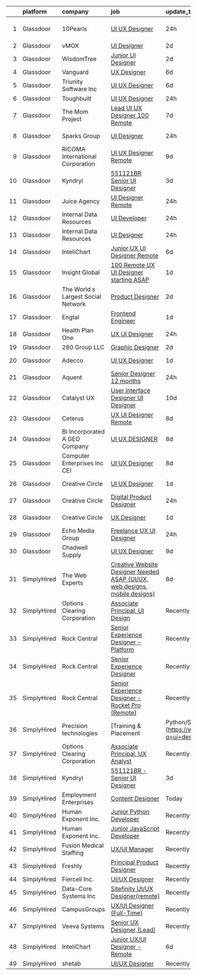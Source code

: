 

|    | platform    | company                            | job                                                                                                                                                                                                                                                                                                                                                                                                                                                                                                                                                                                                                                                                                                                                                                                                                                                                                                                                                                                                                                                                                                                                                                                                                                                                                                                                                                                               | update_time   | location           |
|---:|:------------|:-----------------------------------|:--------------------------------------------------------------------------------------------------------------------------------------------------------------------------------------------------------------------------------------------------------------------------------------------------------------------------------------------------------------------------------------------------------------------------------------------------------------------------------------------------------------------------------------------------------------------------------------------------------------------------------------------------------------------------------------------------------------------------------------------------------------------------------------------------------------------------------------------------------------------------------------------------------------------------------------------------------------------------------------------------------------------------------------------------------------------------------------------------------------------------------------------------------------------------------------------------------------------------------------------------------------------------------------------------------------------------------------------------------------------------------------------------|:--------------|:-------------------|
|  1 | Glassdoor   | 10Pearls                           | [UI UX Designer](https://www.glassdoor.com/partner/jobListing.htm?pos=105&ao=1110586&s=58&guid=0000018200a2a353ad488d869163afc3&src=GD_JOB_AD&t=SR&vt=w&cs=1_1a41cb3a&cb=1657868035278&jobListingId=1008006097055&cpc=D69957E0862862E0&jrtk=3-0-1g80a58shkf38801-1g80a58t0g2po800-8954bcb0c80c7128--6NYlbfkN0AZhccrYCUSJlZEde1UnGXnwlG1V9FU8luw-eezWnVYryhvytlOo_vN_9VpuiQWIjKf1VWnHkpAwauXN_L9nOKCQBamihrglgP6Etz8i7tMa89cZh808727uNOypzGqdqO_C43vUxqv2mX3MbNb5yfh2I4Z5xt2E3PNu3CribzXgnDnUdZO02vIwD8Ic1dcNW61eF3H6Do7Byu6UuhTZJMDtkNYN1NzHHJml1B7845BQAbkvf8LiPVOOmkjpDNYWMFrq4icMk3ixaGmRXLHWj3kCoP9R5QA3BguY797aATK7oDkr_MrngUO6YD_wVxWirdZWal4nGJt9yEZtLITMWDs3h_J9GF9PDZWGBl1w5E85sXHt1TYTetRhvvd6w4fH-qm5pzGu6fz3Flf8ByFR5k1U-WmcPEmV6uyR3uR3nQK5X1vofuYYxSt)                                                                                                                                                                                                                                                                                                                                                                                                                                                                                                                                                                                                                              | 24h           | Tysons Corner, VA  |
|  2 | Glassdoor   | vMOX                               | [UI Designer](https://www.glassdoor.com/partner/jobListing.htm?pos=103&ao=1110586&s=58&guid=0000018200a2a353ad488d869163afc3&src=GD_JOB_AD&t=SR&vt=w&ea=1&cs=1_cda480a7&cb=1657868035278&jobListingId=1008000759924&cpc=9C2286EA3771AAF6&jrtk=3-0-1g80a58shkf38801-1g80a58t0g2po800-9cd08da1dc9daff7--6NYlbfkN0A953Z9EfJZc5Z9y7Wb0NkuJO-5BBnqXCJSieP3bN3oT5bPCnx7cVWYO3nq9eYzgZ-D8gw1V7zYRqERBmAT6fRf81Up3o_42C-uAZKEmcO9xFCdR2keXwV8MtC4PTYNMVX0MOYwTwcQmIHY_P6tN89g4P0WRIp6eZUV3Wi_794L-5u8Dw_d4JgIoZxFzkSrnj7xrT3VNuda_JwMGGrpaK1IEdF87q193Vg99RWvZqe5CnogsIUrQLGLlPxyCZ_TK7wjoUCPxi58zoXRpnj834eGzykxopsV8T4V_YvtNNhw6skk76A2vL5YR4Pb7-a6cO198-ijNehstCRKR3BlCVhS2YqxE2GCfGbmZtZGL2YF_9J-dSQlMRMiWdAmaa_A6bYkHuYDxNKgC90U5dfPXiLfSQtnEkj2UuR6xUwAnA6TQWsray9rB4JvsNGlxTjf810l5_47itbol8RO-ubogoNJ_A7f8zO2RHFOtC7z4x7r-rSj_7rRkDRWMWIabLTqkrQ%3D)                                                                                                                                                                                                                                                                                                                                                                                                                                                                                                                                              | 2d            | Remote             |
|  3 | Glassdoor   | WisdomTree                         | [Junior UI Designer](https://www.glassdoor.com/partner/jobListing.htm?pos=127&ao=1136043&s=58&guid=0000018200a2a353ad488d869163afc3&src=GD_JOB_AD&t=SR&vt=w&cs=1_29bd57cd&cb=1657868035281&jobListingId=1008001118154&jrtk=3-0-1g80a58shkf38801-1g80a58t0g2po800-ea2575a827cd9959-)                                                                                                                                                                                                                                                                                                                                                                                                                                                                                                                                                                                                                                                                                                                                                                                                                                                                                                                                                                                                                                                                                                               | 2d            | New York, NY       |
|  4 | Glassdoor   | Vanguard                           | [UX Designer](https://www.glassdoor.com/partner/jobListing.htm?pos=108&ao=1110586&s=58&guid=0000018200a2a353ad488d869163afc3&src=GD_JOB_AD&t=SR&vt=w&cs=1_1e1f3fc1&cb=1657868035278&jobListingId=1007993682666&cpc=FB7E4A1762AE5BEC&jrtk=3-0-1g80a58shkf38801-1g80a58t0g2po800-49b79d09a4a1ed6a--6NYlbfkN0BWQs_M7ZA8XLbIFWVw-PYcVVEPryqVLyWhKaEKPskHy2YkbHyHJDwBFABfX2IzFJUHxZBocsiHIjyETAA2IJleXMM53ZfGbShaZJ2LfLUC8Mp6T-TD3f4NqaTsWMDy-ly7MLoIOzJK5eWyMoHj7u3123NXzA5TDuBUztj0PtS1fm_ENyMu87yVPFxlNEnICVl6wK02aS0BKCMpcJrIDHLZ3zR6zSTKHfV1nMBh2iyfFlt24beDBTUoZN8qFNkp1E_jLVKQm0TqkVPlGxieG6BREvRrTbbMT6LwVaXC1ZyFYD1_BWXZVud_5Rnn758fZla01OfUF7_RoTdXIFP9siWf_sRdgNOCxNLsj6_H8PVIVhbCeAeMM2iBGmBVY5_X91FO6rLxJSTcYaWyL_08DHrbs9P1Vx_xpnhHO7wt_xZHYTzwb2p5YAXmz308_ajIBzv9iXLGyB7BadGqNpEbKnmVbRm4geJONGbRULl47Fty956jf0r7ZogmduUyDZ-2Jv3xHrl6quYUI0Mw9oaC2fBZyWJyWeQlaI1Awx8o0LR6BbOea9HNPNIr0gRG9JzJOR8dv56X_kKWaUVOusbzTUWL285jdLOl7prc_Df3DfiW_xbPVdyzO55N2lL4cvEIRHwgG30ZiVh4fZNwYRUWfyWp7WsH_vYNC2BFIzp3rEl1CoOJjZUftWjDILjhAixEbwBI-CMjvoPzy4rmd0QT0TpheROi_U1UNVleO4ogbed28B9GCT3aemUnIuVeKQMFzJgIc4BKrb6riQ2I4AiEk8KEPhlXURn9LJV8mAHwZBBFywdyeDTcF7kppkjEUvo9PUzkLAv8XkaU3JGLqQaV-vKadGJZtwVD-4ozS-dwRJA7roxd09Lzozrlb_WIk9qSQuqHik8J4KOe3GsdHho7AKzNCxsXH7IDvu5RfM5VfUp1cLXvyfkfl726HnBvdi78D6inXBeRcSp-UxtkJB5aM9HPzbNR2LngIhD7UB9ibdVwNLr1cySc8Hrc7yssBqEG93DghPYUhEoAtKKSEexb-9oK) | 6d            | Remote             |
|  5 | Glassdoor   | Triunity Software Inc              | [UI UX Designer](https://www.glassdoor.com/partner/jobListing.htm?pos=129&ao=1136043&s=58&guid=0000018200a2a353ad488d869163afc3&src=GD_JOB_AD&t=SR&vt=w&ea=1&cs=1_c22c9130&cb=1657868035281&jobListingId=1007992823926&jrtk=3-0-1g80a58shkf38801-1g80a58t0g2po800-562340baf9673d69-)                                                                                                                                                                                                                                                                                                                                                                                                                                                                                                                                                                                                                                                                                                                                                                                                                                                                                                                                                                                                                                                                                                              | 6d            | Remote             |
|  6 | Glassdoor   | Toughbuilt                         | [UI UX Designer](https://www.glassdoor.com/partner/jobListing.htm?pos=110&ao=1110586&s=58&guid=0000018200a2a353ad488d869163afc3&src=GD_JOB_AD&t=SR&vt=w&ea=1&cs=1_e77501e4&cb=1657868035279&jobListingId=1008006195440&cpc=48B9F4758953335C&jrtk=3-0-1g80a58shkf38801-1g80a58t0g2po800-b9aca1492eacfcd9--6NYlbfkN0C4BDBIIfYywdCnnQWSiy8nzgMXr_T-T3FVOPaJNWu58pnR_H9tPKt8co2fgNIpCjBT8BT2MlcNHgDF2P4iQm97ArtlCrQWl9fiodumBd9SyA8GjxP7Lxv-OXqRqSZXL8KEtkOv_K0eZlIEswWW_xnzs4GSELgV4_6-BCqlyZE_POnfzBdny0HTdKa_yhbjC4AdauWhfZ8EFykkyX1PGXbQHi5BiD6LhNAwi5k8dizvjSPqoR9nC4komX2W7jImLpnLR8pX_z5Yd1dcgLOISP5Oh5qnVgTQ4uNvXFHsxrq4avoTp4vl5o7LrIqBfWo8gSFqJbChwxraVPnVViwB4J2YISp3uZ0wU65jPOjEIuWtU1UUM6Xa_GwmA5ncy0UO116bg2jyqSurfOuthPtgzONcO8paCGwP-oru49-Sqv_SCgNjbqS1uxqD69fCmwTZNXHU8n97UHjl86MThU1A93Gf2NPQYDHWaK6DxqdFlR1PmQL4Ac-fTKwb5a9IlmltJ26xlqf1pHinzA%3D%3D)                                                                                                                                                                                                                                                                                                                                                                                                                                                                                                                             | 24h           | Irvine, CA         |
|  7 | Glassdoor   | The Mom Project                    | [Lead UI UX Designer  100  Remote ](https://www.glassdoor.com/partner/jobListing.htm?pos=116&ao=1110586&s=58&guid=0000018200a2a353ad488d869163afc3&src=GD_JOB_AD&t=SR&vt=w&cs=1_27c3428b&cb=1657868035279&jobListingId=1007990704509&cpc=5EFBB0462F9C6B7A&jrtk=3-0-1g80a58shkf38801-1g80a58t0g2po800-5d8398b58ea381f9--6NYlbfkN0BDp_epf89aHDQhKpPegNJQ_ldQpEFZQsM9OcONMGxWx6pU56EKHF58QjVdAUvn2gUA7maZZpMvZ4i0UoubPWVh-pkQvlVBHKyAqTFGH2jHRHWrDDWtkG-HQICY3LtQHmea65qNqYUILOTW98UfDGyuaV-JuvGV8RWHTEgG98Kzp7281BEKEeCTQQztrOqgM8sRkuG0Kvfct_x93cdBv3jL1uAmgEmt_cVJSUXQHQVid1w1f9Xp6-4oB0ku3l-om0KO4xuRdvLED9gwXDuZkKbD1kO8QFtajsYDNmpejcyfmebVp9jNVHFBq_SniCrw-q9fhO5BRwyQB8hp4bI2cNzckC631cDzTYyIN-Izs49CZZqosZf1FShKHN96EhK_uSJbI82jZ_xX6mMX8WcBAQ-LmJf7RTrrw3HqHOTZgHbIq4WvoNSF6q1GG6qA57gDabdBlAQu5IM7IIuJNIy4UZJdK78Tc4ZUgbJUmPtbvfkMQpjNcmElEB78dn-xt2ctiTSAlbzcBa8ZSuRjgbsWaUtXd-5vULMKDcO5V5r0n1zinLVaEdbdY9BIqSOSf5X2WclKsWD6HljfNw%3D%3D)                                                                                                                                                                                                                                                                                                                                                                                                                                               | 7d            | Remote             |
|  8 | Glassdoor   | Sparks Group                       | [UI Designer](https://www.glassdoor.com/partner/jobListing.htm?pos=120&ao=1110586&s=58&guid=0000018200a2a353ad488d869163afc3&src=GD_JOB_AD&t=SR&vt=w&cs=1_28b225dc&cb=1657868035280&jobListingId=1008005620285&cpc=48B9F4758953335C&jrtk=3-0-1g80a58shkf38801-1g80a58t0g2po800-5d582e129b35eff5--6NYlbfkN0CVbIAoVGlVV0muHIzlWY31dYj5hrVkKa7qBWZ-hZn3g-zWnitpxah_RyLopvrEJPKbuZCDhSLcHQ4WVfz2MSs8-HQ1ShBASGLjNv1lIwwSCC1HQEWcslUSpZ56z5qvx-IbjQ1bRnWE-OhoZfipmNC-NSZuyzBsCp9V3MirYl5rqvxr0V8mssRPWMqqdObNxbTLKOFBC65yQJGu0Y-t3RLZMf7iZNZATkIYeLnjdVkyLTHHLWqPF-kZHOI53XR7Fs-Qj1oMFZyr21TAQHHSuyhQAWzgH4iMO7A7YDwJ9tSyp8BU4303oOPl9Vvrf2vXYPGYqqSgVi8ce3BN8OAGNonCKkHT2gxYH0Wc3VS4b_POemt4BjJSteAZJYT2faEouTJgE-0OUD5wUAelPwiiH-QweAmG6s_YBnzgKyERDOQaHqxGJpi_-TQD8vMZ0HTKgNVL6YtZDLAfVsMMr5SMXRLT-fACydZsCdTYh4FkRxARq2PEeB8gahGQCupYnb9_gOw%3D)                                                                                                                                                                                                                                                                                                                                                                                                                                                                                                                                                   | 24h           | McLean, VA         |
|  9 | Glassdoor   | RiCOMA International Corporation   | [UI UX Designer  Remote ](https://www.glassdoor.com/partner/jobListing.htm?pos=106&ao=1110586&s=58&guid=0000018200a2a353ad488d869163afc3&src=GD_JOB_AD&t=SR&vt=w&ea=1&cs=1_4aa6d3a6&cb=1657868035278&jobListingId=1007984920748&cpc=B101C867B3EF2D75&jrtk=3-0-1g80a58shkf38801-1g80a58t0g2po800-dc2928b4a16af733--6NYlbfkN0DAwgduWqBP7ymGN-lTADpinz2i-23XbRAyg5ywqS-MDSdSZv42Efqfz62hB7LeuastXfJJ0EUMkc_m40At7Gngl5Ip-dihpo8QOAk_VsKU0xPOrLWdjOnNxQdZlZlSdkntJ47M66dPWJRD9ZsK43X3Gs9_pDYDPsMGXPEMloRvZLMxPAZF33-BYAcLMCutwKWaxCYTpCvPMyCnhehJplMl-4G-FTuxIJfzoHoJohUbA3FuQIlvu28sEFY96GK9vunRPI5fvg97EO0P7GrvTp23U11G_I9IbDbahghOhgDP6sX_ePPqWfrsptlFMO9djxw_wXf8DPZgT8meXnA-UDI4A-ktfpW1eOfA93XsYizIrePipl44UxkjA4pqXhgWIwuKWSbNehQBe7OTOS-kzxexJg2ggakrlO4INa-Bjp9z2AF9EyxLPlvHsZ1hGA3KwFY2IgTadqYFaTfFGHV-decA_vJjh3b7YiuYjHPKY9i_8vLO6tftqzJYinGyEAlUQTg%3D)                                                                                                                                                                                                                                                                                                                                                                                                                                                                                                                                  | 9d            | Remote             |
| 10 | Glassdoor   | Kyndryl                            | [551121BR   Senior UI Designer](https://www.glassdoor.com/partner/jobListing.htm?pos=130&ao=1136043&s=58&guid=0000018200a2a353ad488d869163afc3&src=GD_JOB_AD&t=SR&vt=w&ea=1&cs=1_27a6dd65&cb=1657868035281&jobListingId=1007997734066&jrtk=3-0-1g80a58shkf38801-1g80a58t0g2po800-12fc6356fe0dc29a-)                                                                                                                                                                                                                                                                                                                                                                                                                                                                                                                                                                                                                                                                                                                                                                                                                                                                                                                                                                                                                                                                                               | 3d            | Remote             |
| 11 | Glassdoor   | Juice Agency                       | [UI Designer  Remote ](https://www.glassdoor.com/partner/jobListing.htm?pos=101&ao=1110586&s=58&guid=0000018200a2a353ad488d869163afc3&src=GD_JOB_AD&t=SR&vt=w&ea=1&cs=1_aa0bc14d&cb=1657868035277&jobListingId=1008005349559&cpc=444700D72F2ECBCE&jrtk=3-0-1g80a58shkf38801-1g80a58t0g2po800-7fe4c4bc096c8068--6NYlbfkN0ACTeRvGRFS6hadW-07x_K1RnsIE8OdH4tufuZ5eRAiXj0gAa_UNCxgUomd7BU8vAqE3YvcpxGmIkIAVpJw762BlOz7dzh12BOEKotEZ373OAHCaCXDWB_D7m_wl8O5Qj99nng_9-Gu7e806nxAFOalAADCn86xR_7rm7xjbnTk_ldX-ZZVRv8JudgOoVD4Kvwnzh0pLef0Z4VC54RmQes2if6p9UrKId2EDGYp8n47S4QuAhzquzyDL-3evwiM6oflC--2gZapFqZtNmUfV_eI0v3CIkzPb1nRt_eDfK3aU3y1FHzLIKGXE5Lt4UgOvGypHYRrv1GXD5gu9esGcNq6Zm-_mR_4p0PavZGrmM_dytnp1R5RLXjE8UwYJuQKvkQkRPsZ6NeI_WtV6EVt190eZwpxfHXU0ssC1k02U-d5b92KILXvj2LwRr__y8MejkGwplRS5QXpvP8YRqzjoTyKiBv0AP0vOHivM9WdMZfd5FcXeRBeReOBbQNHaxrQXBg%3D)                                                                                                                                                                                                                                                                                                                                                                                                                                                                                                                                     | 24h           | Orlando, FL        |
| 12 | Glassdoor   | Internal Data Resources            | [UI Developer](https://www.glassdoor.com/partner/jobListing.htm?pos=122&ao=1110586&s=58&guid=0000018200a2a353ad488d869163afc3&src=GD_JOB_AD&t=SR&vt=w&ea=1&cs=1_732c2fe3&cb=1657868035280&jobListingId=1008005315785&cpc=FD1C1DA32C38CFA7&jrtk=3-0-1g80a58shkf38801-1g80a58t0g2po800-cf38a75102d7b964--6NYlbfkN0D-IIHpRgNhhiguU_t6VlqfhfFf3-SclHiEW6RanCpGL0AEnsnTmiX299MBfDVxpfrRpxSuOlpFsXyHN7C1gv_4f4TxYluJYSpwQUYoOqW5WNMMDLcvsmavYGLbTlNR0X7LL-LA8fzHC8Int5jEZlV2sk0HMebQKE8MC0xTsPYhViUWdo1A5ZoR0-Kg4sunbfJTDp0r5c8wxOoqwJlASgpiyts8sCa0eOvFtZoIf7ftepVwXXsnfhyTCOKY4Nco4AKskf3P1u3xcbbiNWRRjEflDGeFb4S1JSfaqCXrV1777BIAcQOQc-2bxWoDLDqdNO2SIuqn6C-R76kMfW_RdNJepNeQSJl7m7vkRlwualwfIVa0Au3B1zpuq9d2gmd-YWLCLDV-Fr1HsFI9JXDycE1eQQyWiVProm1fTgx89ajcQxeZ1K7c1MO64xZau5rbpH10q5CuEOSda34MvcQuLmXSrbkhqM_SAIccLl-ANhRu8rVStv1SOrJEfaYr7XOeLIN5c3zx2uYSvg%3D%3D)                                                                                                                                                                                                                                                                                                                                                                                                                                                                                                                               | 24h           | Remote             |
| 13 | Glassdoor   | Internal Data Resources            | [UI Designer](https://www.glassdoor.com/partner/jobListing.htm?pos=113&ao=1110586&s=58&guid=0000018200a2a353ad488d869163afc3&src=GD_JOB_AD&t=SR&vt=w&ea=1&cs=1_686acb3a&cb=1657868035279&jobListingId=1008005439963&cpc=9DC6E4D8324653EE&jrtk=3-0-1g80a58shkf38801-1g80a58t0g2po800-43203bfcb787bcca--6NYlbfkN0D-IIHpRgNhhiguU_t6VlqfhfFf3-SclHiEW6RanCpGL0AEnsnTmiX299MBfDVxpfrgqwUG3erSVzmtBnDRZhM78HPc4-rtBTgtJROGdqJO1QcX57UCll4iJpnBf8aFS47RCMKPyj7DM6I5vKgA_pEC5_A7zlLWY-rM3EkQkNSTb8HCHOts_yaHBkyxU1SiwchTk3PvLWBjNYgn_rkKymU6nUqwY-bYbShe6Qw-y8jPn0DjUi_QbqO4YEBAKolzmh_DmvPG5DRxza7i0ZsrfGaaCCpdgEB6x49Qok8OyLpp0PdE-2rQkgS1L97dPucvT9IHQIFG3TiveF4nsP7VzGJ9CS5ork_zgBUcpRKiJQx-bXDS-JLiGT2Rbqy8yPc_xYz8xzMRzauE_LiA6xFHRnDAyiVK7pxxWjf9HU6HAg7Xpe2trzSVktcSPWM3_369o1lLQJAckKlRPGf-3g9VHZ2cq4EMcArLhGzyokmZTzemE1JhJYyve94GaeI3rXM6_y-QXciQ9N9SGA%3D%3D)                                                                                                                                                                                                                                                                                                                                                                                                                                                                                                                                | 24h           | Remote             |
| 14 | Glassdoor   | InteliChart                        | [Junior UX UI Designer   Remote](https://www.glassdoor.com/partner/jobListing.htm?pos=126&ao=1136043&s=58&guid=0000018200a2a353ad488d869163afc3&src=GD_JOB_AD&t=SR&vt=w&ea=1&cs=1_43d450f9&cb=1657868035281&jobListingId=1007993907755&jrtk=3-0-1g80a58shkf38801-1g80a58t0g2po800-a38f73e27822cc6f-)                                                                                                                                                                                                                                                                                                                                                                                                                                                                                                                                                                                                                                                                                                                                                                                                                                                                                                                                                                                                                                                                                              | 6d            | Charlotte, NC      |
| 15 | Glassdoor   | Insight Global                     | [100  Remote UX UI Designer starting ASAP ](https://www.glassdoor.com/partner/jobListing.htm?pos=118&ao=1110586&s=58&guid=0000018200a2a353ad488d869163afc3&src=GD_JOB_AD&t=SR&vt=w&ea=1&cs=1_e93d2a57&cb=1657868035280&jobListingId=1008002498529&cpc=AC285F3A3ECA6BB0&jrtk=3-0-1g80a58shkf38801-1g80a58t0g2po800-74a29a0f7b3b37bc--6NYlbfkN0BKkHZu3wF05EeDimN_p6sYpKCMArvwa95YdH7UpkaBCobj99dZAfyu9JevU964-bJ0g47Sye5EOWSgLFuXEziNwRva8E2hIfA5seGullAR5DrkSV3ua_FAMH5MZZZ0SxCaq7VqANk3z0Gtdk6TQYRz_n_DYuMMwEJXFJZ6lx4CJX1KVDx03Qeelk3Y2YQqjxLVs8EHKwlBhhoZac3hjw1K5RfQiez8X70fJNU-7gKJg6jnqk4dTJyS_LtvxUM0UGiJuDqiMvAcR4SNaZY-pFtf_P4ZdcZIRBi8hfMrkQzbyMbNwNUfJVv-yuZRGEJDai2P1wsop8B-WFWz58sXYI7Udz-ozywdvSFNjQYGaHBK5FM_y3g1HVsDoId7y4pUO5j1qcINnc17OJty_TjkxWD2eW0rXVaSZr-9lfqeYiL3FuW9F7J5ewN69pZetj_7DMo8bdbL56jMqg-O_6dSyBqveYtv4fK-JKl375SErmYj27nADdB7XXkQddXFbJ5UMCXUhYI4Ogc96w%3D%3D)                                                                                                                                                                                                                                                                                                                                                                                                                                                                                                  | 1d            | Remote             |
| 16 | Glassdoor   | The World s Largest Social Network | [Product Designer](https://www.glassdoor.com/partner/jobListing.htm?pos=121&ao=1110586&s=58&guid=0000018200a2a353ad488d869163afc3&src=GD_JOB_AD&t=SR&vt=w&ea=1&cs=1_b29a250e&cb=1657868035280&jobListingId=1008001053757&cpc=3DB599BF2F4828F0&jrtk=3-0-1g80a58shkf38801-1g80a58t0g2po800-8def4b8b864cc56f--6NYlbfkN0DSgjPPcnEdvoK3uuxfISLALE6pB1FR7YSHOr_tSg5_QGIhoz_2VqUepdcKLBLI_zR620Q-GJD5uIrp5NbNqR5wmhWxnQG_ivvBgZ3SpaXml9ghEHbtCZ2yu9rFuANOOlofkHSInGfXY-n3v_GdRCYaqVwwdksplir2C0_Ky7pj6A3Gad3j5T9cKKRWWyRIuDVciIHznIiSOcaeKM2ZhxPQZ9h02rtp1uOv47QQmzVGUZ7o2zr_6Y387DjXeHlzaDUFocGZTikViFXgfi0MTndUkuI3E7XtwTo8HP-zYhYz0F48uuAAB75O0jjIssFQy5_qi03H7GaiU0ChxBBSytDt_F0VbqNTP9sK5V4nIp2YYmoNRBKQpt1q2u7pQKf0PFC9bWpiB2P_cbvFMJrRD_UH7BoQUT4sP8BE2IFj6Kh7wTYtGOtnHO-zQSUfiw2iJE-T4ru9WFwTSE3pOg7AY6u4uAX2HX4AEcNzydNpejm1jY5w0PlmeszCIU_UrGrDv1lMuy7wje4S0p_eoSBz9oNeIMCbjRLI8IUwFdri47UMzPiIe4_sPRkHFUsHBu-NO5CytggdmQdxZd_vieDzpORY)                                                                                                                                                                                                                                                                                                                                                                                                                                                       | 2d            | New York, NY       |
| 17 | Glassdoor   | Engtal                             | [Frontend Engineer](https://www.glassdoor.com/partner/jobListing.htm?pos=125&ao=1110586&s=58&guid=0000018200a2a353ad488d869163afc3&src=GD_JOB_AD&t=SR&vt=w&ea=1&cs=1_c0ba2a1a&cb=1657868035281&jobListingId=1008002673139&cpc=9908D8D4413DBB8A&jrtk=3-0-1g80a58shkf38801-1g80a58t0g2po800-79d59325bcaae3bb--6NYlbfkN0B7Z8t6fEMDh_BTkcJVPNJicKvZQEBTy5HSwyHa20ewqmyfWNXjNsfvmtdqiCQm-ExtS6xz5Sl1OvZBWtRbLgq20bQnKJXfljdUsfx2oPzT1-S7qnfj3T3-N2DzLnEDKKHD_QQHYIGdzkNF1ojLTKGXEDYounEBkkB95nCdgj29ygoTeOxojKlerontGyD39doc2HLVA71ZrVVvSu4wgAZs3n_Tt_LnUakeELT0lgqQ3stNz6jtCiU19S5BtLIwAcERMe1bBn1D0ujFNfphLv3O1WHYFB8Hhme67feWEASLFKLeUrK_N3O4_WRVd20tEXjX1ZjW4qCnmlw2_RclhTu1pPr_ci9yp9uPT3Nl6Z83hcXndk-HMK9UoZLK5D03z1HDaKSuVtuL33ZvnUA2Yncq192wWukk3I6tmKhBGUBN0z2cmRnu36WbkvGljLxDAKfjTOosDpcrkZy1ilDA3WgmV7AGvhsqBCYgMfmowZbnUfUvBZxX9bZL2rNCn57fo7UhS8hFESIj9g%3D%3D)                                                                                                                                                                                                                                                                                                                                                                                                                                                                                                                          | 1d            | Remote             |
| 18 | Glassdoor   | Health Plan One                    | [UX UI Designer](https://www.glassdoor.com/partner/jobListing.htm?pos=102&ao=1110586&s=58&guid=0000018200a2a353ad488d869163afc3&src=GD_JOB_AD&t=SR&vt=w&ea=1&cs=1_7bb0474b&cb=1657868035278&jobListingId=1008005874167&cpc=AECEB822CA110EBC&jrtk=3-0-1g80a58shkf38801-1g80a58t0g2po800-aeede90bb07bb2b3--6NYlbfkN0DdmIJs9WQFHyzlG5R82yDTpUAXZOr5MnAL0jkJ-sHSLr8m6fuu8cscbsaPNiEIAmhijhrptaQ9IzHqt6Mbl1iIT3Er659NQ7RV1p8JtVEDHSlPL7gxTesG9j0mN8fwWctZIAJJb-ep4R3qU6oxaOQwHmzIZ-0pqeet0N2w3X_QhakT0poylJYiwMRkr7eRG-RvfrXVoWXeigQ7NHMqrD0_MgEJZmBUSAePM81-ejKcd0G0CnNQuRL2VVu5Qc-8MNoVcHaCRfMZA-z59CxkFpix3335CPkzWtJxK4kSXylhr5ykztaRpF39rBJaid9CyBzZkFJfrd4BxwIadTFTYSyqm-KJPfVPX1O7nd7htgf6RYLH7LYD3id8mdyysDl1VlYX7Io2K2Q_fuvnV8uQWyHSxxZZXccmeCzSASLKD1mhK87xLUVHXrKlE_J93aKyYyou7zkYtF7KgdMR_m1eqZ33pr9sKqvOzKUKA-yZ0YKbr-lDXe0hOM5Up_ub5ZINzcoQlHqNZEptOg%3D%3D)                                                                                                                                                                                                                                                                                                                                                                                                                                                                                                                             | 24h           | Trumbull, CT       |
| 19 | Glassdoor   | 280 Group LLC                      | [Graphic Designer](https://www.glassdoor.com/partner/jobListing.htm?pos=107&ao=1110586&s=58&guid=0000018200a2a353ad488d869163afc3&src=GD_JOB_AD&t=SR&vt=w&ea=1&cs=1_da1d24b1&cb=1657868035278&jobListingId=1008000486432&cpc=AC285F3A3ECA6BB0&jrtk=3-0-1g80a58shkf38801-1g80a58t0g2po800-8e0ca34653e8e05b--6NYlbfkN0A96WIVUs5SSd1e5sdPWOjBiMJz3fk-GTbl_X95fEr7N7_O7gG7yYqATSY5E6jF4LOAu-d1G5vqmQK5-aVG4tOej9c_eEuMuqH8C1GeeNW2KtJSJ31b6MoFFw5KM710vWFGSjvXW7I3OG-OwT4mnPnLIfvWCjlnumDR2ayBGhUSESBLxX0cWl5Bz0cpK3t8G0WbXiW3JlaAVP_RuFnZzrH5ynGWlD3M8QVJV8rqSVBkLagSPTupyEoL6Vp6mfK6gz47dGdYeCVlxb7dAYsoCbrEQ9UOQ4_DN8vwauoWA4yfqs-MSDBbrTgHW8K0lGlpWiUKjzcSON0J_q2SPystREGUtxbiOKpqdxUs5s9_f16Uts_o0EjAUxYn0T0wo_pei6bMqaColFxPsN1Kf5MdbvLEhbC9hXxb02bHc50srNKVl1gvhHrpCJ8KbKouXEIn3EleZIS3S2_aXaodKwnAeEAQd-RA3ojh8TduTMo72himCtHgpKQK2a0FmJiVyefvFZY%3D)                                                                                                                                                                                                                                                                                                                                                                                                                                                                                                                                         | 2d            | Remote             |
| 20 | Glassdoor   | Adecco                             | [UI UX Designer](https://www.glassdoor.com/partner/jobListing.htm?pos=117&ao=1110586&s=58&guid=0000018200a2a353ad488d869163afc3&src=GD_JOB_AD&t=SR&vt=w&ea=1&cs=1_4a248798&cb=1657868035280&jobListingId=1008002762258&cpc=5EFBB0462F9C6B7A&jrtk=3-0-1g80a58shkf38801-1g80a58t0g2po800-1f47894a1e2ebd7b--6NYlbfkN0CsARmfH1XNQTa22oGIIJ18FtyAjbQsgfeQZpddTLaeHvS13ZX1kSY9Xco1CJVqBlSxjypvQQv5TseQJUQrSQqkU2d7-H-TEmyD00EJj-0bVbkLiHk0oiBZmfngBvZrL4l2UzO1jSLCottpJf9GkklXyqTLPQmHduGNmSozGjUUlLv-Rhdxlrbj76k9354Y1QYBfWUIOQYBl8nYRn8omdOJHiaFIHzF0DeZcnANjH6Ot7RX8p40S6r670qzswBQQV08D7s9NYFH0x8f1CK-tNtfGJ0ib8fbuwUtDaPIrRsRojPoidx7i2VXoPGqRbwA1gFOMgZdp_TjR7NBkdOLelXbOF3gTVfs_MebZmd5aeEw_dW1szkj1bdx5Jm2pn1P610KzzG8umQG7P_J9b13k082QLSzrvOvra29nGj-KSU7qHrxlWvHJStZOmYi-EaNi23KwUuSkfv6RXr5w3yNEgq35aBBYcLaVzJ5zAsl1uZkHMNHqD7Alqsc1_E0r1aYSVrerQg-88PauUJoby_Rv1EvHD7G6w6gwOHCLCCqVnf-t48dPCKF8ZevfK07sOlKL5G7Q4Uve-tdFIwzooSPjcfs6OaUUSUKMmJmlghM72ii78xI5g7b6m6SSV2po9CIUcewyt_yUh-PkGD7RItnHdfNgf30gjkwE2sZnNZ3VlEqcob9JkadY_vSjPzPLqIzpIoiJruMi0Z8qjpiesHcrQA0IsbjDNRD5z1b0dqnQTU_kBTtAyI725LqpIMwYwZcIRpTsjSbPW3RIJR8OPa2RT-MRld5YvInaNy0Idr_0KkYc_DGdQjm76si0qjKeksY1XJumEajSoNLyXvZBVhMt1m5HlJI1hbKoLWWu_fpaoCCpNkCi3rbsjQmUGu7xpbSJiMs6_Iz7011WDOzhsUxmZstzZCUgLu7lPc%3D)                                                                                                           | 1d            | Burlington, MA     |
| 21 | Glassdoor   | Aquent                             | [Senior Designer  12 months ](https://www.glassdoor.com/partner/jobListing.htm?pos=115&ao=1110586&s=58&guid=0000018200a2a353ad488d869163afc3&src=GD_JOB_AD&t=SR&vt=w&cs=1_772d6104&cb=1657868035279&jobListingId=1008006434606&cpc=6FC5BA77C9A4CD78&jrtk=3-0-1g80a58shkf38801-1g80a58t0g2po800-73895f838e252203--6NYlbfkN0DMrcEu7yrtATojKJA7cEzGQ3FdRGWLh0CZQInL4ECGI9gD0Wolx9R2EDT7B77c2cQEUGPDUSTbu6ie_9Id8KnFr0yOJl-PMCdJ6V3ZtS83yxlVyJSD4qR8AFC7rocWiVVwuAl3eJ7O7LkNgGo3O-TVNNaZQCpxHPy6W6QpMmUjjBYs_R9C5PW2iniwaxN1_qK1gj6ZoDMGeZW1Oygjb5pskFKD32PlfMfPrGT05FsKS5q05X2aoEB9yGJFS-gW-JeCMelOXb0RKBjWJKapvCqba_T5XAD9edEZlr6Im6b6IIp9INxZ3_cVGEs9o1LaOy15YMd1knPgCHTIzRvq6P05e0zsSd1V4Pk1uwwcptxDQQFCTYli96zSoMQ7qXtj0Wj5gomfQtqtHvjuQAralhk1bCR9jMQLp8l0TG47quuGK9UPprQ9QG3vS0jry4Qg5Mug-7pl0jV0b3Urm9Y_ztX4)                                                                                                                                                                                                                                                                                                                                                                                                                                                                                                                                                                                 | 24h           | Remote             |
| 22 | Glassdoor   | Catalyst UX                        | [User Interface Designer  UI Designer ](https://www.glassdoor.com/partner/jobListing.htm?pos=112&ao=1110586&s=58&guid=0000018200a2a353ad488d869163afc3&src=GD_JOB_AD&t=SR&vt=w&ea=1&cs=1_243b295f&cb=1657868035279&jobListingId=1007984001420&cpc=8795CF9063CD573D&jrtk=3-0-1g80a58shkf38801-1g80a58t0g2po800-8c6d80d0b9838ed3--6NYlbfkN0CDT44rf6WF3koQ9jiCoqoPh5wplAsBzejSfJqCnyftlVzOgWxG6b4IxOlQehvWrDYUuRPDMYl17_S_8RX-bT6nezF4TNORwEA_9jwlHsGQdu5E3-nlrE2O5FXcIXhXPa1vQw6Yaybffkgnzcdv8jmrsJsDe6KQMfW5TaBvJommPIDjAIeMdbJYnMirCQJXrd4pFOlEziJJJ7XlbUIbD8kMhV5iRtKqdJmGe5zDaiCk2UcShLdqDGirBoMEsTvXd8nmXYrI42S81hWFs9jjd-aFN5vNubVYZXErLv6_5d6fcNFfmdKGCYzoPftUNSmMCSHa6B59ARMhwCuhyzsRUhfVkJpk8zCsLrB9ZlTg_o2LGfZlN6jJHyXIqcxmrQnEJkmWV99l9LmUcHlAaobPBG0Q8WN1sTs_MkittcCgj-q8dgmE-JK9BhL-SVg1B_dVFAsNj0WEnK12zA_lUb4lQNReqLkyqbugKd40brRn_4A9OIpgUyQubk3pLrGPElXhaTIeuyDzJXGN1A%3D%3D)                                                                                                                                                                                                                                                                                                                                                                                                                                                                                                      | 10d           | Remote             |
| 23 | Glassdoor   | Ceterus                            | [UX UI Designer  Remote ](https://www.glassdoor.com/partner/jobListing.htm?pos=124&ao=1110586&s=58&guid=0000018200a2a353ad488d869163afc3&src=GD_JOB_AD&t=SR&vt=w&ea=1&cs=1_53586046&cb=1657868035280&jobListingId=1007987912038&cpc=84DBBAA61F05C438&jrtk=3-0-1g80a58shkf38801-1g80a58t0g2po800-0df0bd007430275b--6NYlbfkN0D0ff9e8Lfwlpl5zGbQmpn59AL71QmFd7VKOAnfyjZzp5sdngV8WPgYe0dov1m7Y2k9pP6V4m8MG2LFL8cqqHFEuK2qHeafy943PecYjVJK1SjKmO_UIglE57kIrEzJsnQ_BrCyfQVntDnN10-5acq0JQw42AdcpEUUBdvmxvT0ZT291QB305ui0IJNotg576uN6iIhvyR_rzROmOCWa8D42vmdKdcKw6f7KXdImmffDzSYUSkY4VPumWqnV5WvSV3EN0XTTcBwxUvu9lmZAIOe2gvedF6Hbdu2pBJBk_lgx-e6njNa5TaHbGD5y0JiSAcUMTzdYB0C24XPJTtbIOxV5n__NhEOhpeoTtnypazQrWbV4r4UcYCbBUsK4xbsgPoLDSH_jZnzxi1fD6oDg4Uh4Ns7G4D7_4xZe-ZRkZtw1cOKgMUnZiDGXiOnno_lxB21vtnbrCH28CQLl7LcUufZOqjbOB2bARMVHyuDQRhv4A%3D%3D)                                                                                                                                                                                                                                                                                                                                                                                                                                                                                                                                                    | 8d            | Atlanta, GA        |
| 24 | Glassdoor   | BI Incorporated  A GEO Company     | [UI UX DESIGNER](https://www.glassdoor.com/partner/jobListing.htm?pos=128&ao=1136043&s=58&guid=0000018200a2a353ad488d869163afc3&src=GD_JOB_AD&t=SR&vt=w&cs=1_fc77de48&cb=1657868035281&jobListingId=1007987919160&jrtk=3-0-1g80a58shkf38801-1g80a58t0g2po800-12984053a5a76203-)                                                                                                                                                                                                                                                                                                                                                                                                                                                                                                                                                                                                                                                                                                                                                                                                                                                                                                                                                                                                                                                                                                                   | 8d            | Denver, CO         |
| 25 | Glassdoor   | Computer Enterprises  Inc   CEI    | [UI UX Designer](https://www.glassdoor.com/partner/jobListing.htm?pos=109&ao=1110586&s=58&guid=0000018200a2a353ad488d869163afc3&src=GD_JOB_AD&t=SR&vt=w&ea=1&cs=1_057c1140&cb=1657868035279&jobListingId=1007987118667&cpc=AC285F3A3ECA6BB0&jrtk=3-0-1g80a58shkf38801-1g80a58t0g2po800-ac527f4bcd512c2c--6NYlbfkN0AVVnl_N3xmP3MApcGA3sr6MLnz8P423WWILI1WvbjE8Ry71v-lom9NKs8rBQiPPScPUHAQFEoSoZcaKmGzgaNWfiVtXHtrvvMFJbq1VWxH22BM8FTi___8_s1ykhnzIKaRsPy0TzvUtuFmtJDyafZ7uDRVcFXuXswwAHpzK8AUwdGtkEgsTo7MEbtwt8wQ6n78IXS67FjkyCkxVpxJRza_0-r7P_PzsB4UrS0Fv27qZPX7qZA1nnI_G1x5K1K4BgNTYJFPkPdwOdFg59XmmZ470zWu_dGfd0adlnGR91T_lpEynFdHfZBQde4Rd8fMXF-GzTlmkgxyrSAevbMqnv1PMUsFEhV9TGBCvgYcwrAtDGNufVTZjdmXTna_VirhB5VEa_WpbtW_XhuBstoWJCvOoFjmJKlRXeOhIn2SJ-7NBL7JQFj3HsCZEVH6ZrsM61tIWbO6C2XJWiM4B32FB1QwJqywV7yvw3H626L2kpsIjYnxRsg6XU_0)                                                                                                                                                                                                                                                                                                                                                                                                                                                                                                                                                         | 8d            | Remote             |
| 26 | Glassdoor   | Creative Circle                    | [UI UX Designer](https://www.glassdoor.com/partner/jobListing.htm?pos=114&ao=1110586&s=58&guid=0000018200a2a353ad488d869163afc3&src=GD_JOB_AD&t=SR&vt=w&cs=1_c44b04df&cb=1657868035279&jobListingId=1008002398522&cpc=F4EED0218A761C36&jrtk=3-0-1g80a58shkf38801-1g80a58t0g2po800-1e23bc5f6458b1dd--6NYlbfkN0BPwlZa85gbT4Q3XYQoU_uQn0Qmw9zd_9UNfmcwtqAVud1yvyq1Z4UAlx1bxhDUi3LcJ97tdGRNMsw-oanGoII7_ZV-gEEzn-flZX7XTEGBP8EzqEDwuBeh5tvQPcAl4uxigyetDPWHfKVmspEhHWZUPlcePhAvLRsY4CgMJPHDoMAQk1JSrKzWXQ4Yttks-mhNId2GUKJ5VAVyuX0LSPy-yUcMbF7lVVFbZQvIQuOJWFRlnSOu19vuznHZi4jBpoekKCBCadcBiaAsn26YFqMY6-mnXq8nzbDbAqZaIm7WFr-x8CNSBr8anjcSiKcKohmfUkA-Wb4vE0UH2tFS5Q5uz_0Gh7EHZiuZzoh1Ju1DpaxvYAb8d-mxsCFfCkYWYTSNXL6YCPHtEgFt6xO0H3GMmjkQbr0o9h9wj_wJH26kxUziBZXhvLXengAryaoc06u-8xNUXHnPXSt3zHkXHGUHIe5pqMJwvSiFa-SQxh-IyX0Pggyo9_GPO9v-XNLzwQ_IOFr4_nvCOw%3D%3D)                                                                                                                                                                                                                                                                                                                                                                                                                                                                                                                                  | 1d            | Salt Lake City, UT |
| 27 | Glassdoor   | Creative Circle                    | [Digital Product Designer](https://www.glassdoor.com/partner/jobListing.htm?pos=123&ao=1110586&s=58&guid=0000018200a2a353ad488d869163afc3&src=GD_JOB_AD&t=SR&vt=w&cs=1_a0d605cf&cb=1657868035280&jobListingId=1008005241044&cpc=32EE424DE2B657EB&jrtk=3-0-1g80a58shkf38801-1g80a58t0g2po800-fde372aa508be703--6NYlbfkN0BPwlZa85gbT4Q3XYQoU_uQn0Qmw9zd_9UNfmcwtqAVud1yvyq1Z4UAlx1bxhDUi3KBQpObBeruR-PuFyv2wp_gYMWOSKW04wqlcECNghEnBEFS3QfeaK5Ap5kXAx6TxVJaOy-TL26iJUeaUX9znKe1cT19wR8eUHyzCb_VX8Wy_u8iDIKBmTgsfHpJ1QieLz4L5QSyOlyDj4LW96z7jSG4LFoR0YY967JjYKYbv6DFAlG7JUw5Z0cu4CS8vkvdcXzNiBEwFxX-58TJs_6FAJAZQN2UAIke9ajUU8TebkC4SVcWQ11xDXXWrgLPl6Lig5Ect-K8DZr7wvunQ1CauE33bqa7OY1pAOxOGR_Ej-fYB8zyCoKOpyN_5hsmTrzqQyOXlOVezOprnNQ5_rtg9zt4i7jRViM8ONphl_FPf4S8nuVDah625A-DIfVvhG4VFGRXSB0pem-NhXQzH71PYbOopOMJ6rrRAKyT2ejNoAzuYYYJ3iRt2mZdVOElDcqRiWzPqq-VCSEc1g%3D%3D)                                                                                                                                                                                                                                                                                                                                                                                                                                                                                                                        | 24h           | Raleigh, NC        |
| 28 | Glassdoor   | Creative Circle                    | [UX Designer](https://www.glassdoor.com/partner/jobListing.htm?pos=119&ao=1110586&s=58&guid=0000018200a2a353ad488d869163afc3&src=GD_JOB_AD&t=SR&vt=w&cs=1_63010678&cb=1657868035280&jobListingId=1008002398582&cpc=32EE424DE2B657EB&jrtk=3-0-1g80a58shkf38801-1g80a58t0g2po800-45ffa038fe01b75c--6NYlbfkN0BPwlZa85gbT4Q3XYQoU_uQn0Qmw9zd_9UNfmcwtqAVud1yvyq1Z4UAlx1bxhDUi3LcJ97tdGRNMkcSgYo5bTSfVY3ayyvLl9tTbGzlUTO2DBH1tV5OadITi9ifBl_GXRGZzQpeCbHhvFi-DOrYx8lNt3V_mbeXTLylhZuDc_aVL-0fi6Z_QL3OJez-lklrQq0WmLLZK9EXuxozJUs6UiNA3VyoaQ0NvsvCqg4PrAIaVnIf4WELh6Nx-5uLckMq1WcUg7bz1t8aT4PPa45uqiTujkcocOZrLqYGSZkhLizoeTSUJpst_z6HirW1GjHgkINAgHc9uuYPqo8IMPrcxDUGtfTQJ-d8gmNKhg1I2_g-KW611yutbldAEyDrhUY41rAvMyQZK-GO1f6aOuaCXfyrDKuLcYCHgkGJqM1NNYUHtBljYwyW-SjoP6EDVWjHi91qcyBfpJK361gajgieaksFiXvu4HRURQyvvSaC7LGr-QQ4XFOtlLEHIDdS0tsbaoOpDjmGjlahEQ%3D%3D)                                                                                                                                                                                                                                                                                                                                                                                                                                                                                                                                     | 1d            | Atlanta, GA        |
| 29 | Glassdoor   | Echo Media Group                   | [Freelance UX UI Designer](https://www.glassdoor.com/partner/jobListing.htm?pos=104&ao=1110586&s=58&guid=0000018200a2a353ad488d869163afc3&src=GD_JOB_AD&t=SR&vt=w&ea=1&cs=1_9a4a4286&cb=1657868035278&jobListingId=1008005700082&cpc=334ABAF5D42DC775&jrtk=3-0-1g80a58shkf38801-1g80a58t0g2po800-1457a160eb7bee84--6NYlbfkN0BxP_MPrczvnU0jNYfYSvIerSewR0KpBoLJ3vVHz0j5AkFMc-oOjRLU5t2wIHbwFBOew987ufLR2vjr9DYvibUWps2qwXQGkIMZJfGF1c9i0DW59clUsbBAgCHLf7mkxNb4qySkPjXGHS8oIPGLzRj-3faVRQRZrq2BJb4fmMDeDhGFXmIOlTZkTI58fUmvbXqOM1Fry1lyvS_vo76CwP6pZXASSWElTwTN1g8i7-aQ3cvk5tV1j6wGdVGfyA-XyI_ju0X4CrYojy7-Ouzdyb-LfwV-YqtbBCdxAj0QZwKqoiqOJx_NY8Y3OMf9Q1fmG0XhA21Vv3DFt-qf3lZG-4-bn5_SXbo0Fdksvzb56ZaURXzjLBX53wCxZC9ginDdBPoHKUm4SA5zRWU5bAFWx_dY1dG64qCsQ3X8NqMxnTxBV2mvKhaGDojJpIGpkV45S5oa-eoa0k5Lan7Bm-Lgx9z_eZYMKQ4-r0o5DgBuiJMTQ7Vbm-e6KY2rjJpZGU-lsRc%3D)                                                                                                                                                                                                                                                                                                                                                                                                                                                                                                                                 | 24h           | Remote             |
| 30 | Glassdoor   | Chadwell Supply                    | [UI UX Designer](https://www.glassdoor.com/partner/jobListing.htm?pos=111&ao=1110586&s=58&guid=0000018200a2a353ad488d869163afc3&src=GD_JOB_AD&t=SR&vt=w&ea=1&cs=1_07123a37&cb=1657868035279&jobListingId=1007985773291&cpc=39A4E8CE329AB187&jrtk=3-0-1g80a58shkf38801-1g80a58t0g2po800-345f1c32feb77326--6NYlbfkN0A7hBXzsdRqctFxVR-nR18ETFWiF-Vc9YCzVbdqLfWy5onrdVgeVLDCsCLDSYYzjsfoQYWiIMBKKEA-c0d6j5B8B_Td8dmvM26wg7Sm20j4V9TX6gwo-BMk5JiirS02K3xPP7jjmZ516HhRizJTX0pEhse_aQc2CXmlNTvYbqqDRfGsARVuCGb_U-QGtA8agMQPmBZLQeNyT56cabcsGnElWCKHsB2MG6rs2cr1Fcdg1nOCAwmxTbvHpwM402rU4rNnAIsMMv-LZ6MwFKWflffNhd47Tcqc3aep-46UA-BM6tS-MNVK_wdl_iqK0O6BN93do_llvdXM7vdpAnb1T1oivMkhabztjzWRM153ivMSdNJpyNgyTYc2SL8REjxlRyTmqlEV4jXKo1kqj0MCa4tdeMM37Wt5RstbX5dP330ayUcTYv-O93WavtzNgD4xG0yoEyuchL1IGxSqXnCg48uCdzNApfGjtRyqvZmEeBiwLmhOjQlxoBXbBf3dEo_5Qho1t1p9_BN1mXru-Rhd6S79QW3A06ErsBg%3D)                                                                                                                                                                                                                                                                                                                                                                                                                                                                                                           | 9d            | Tampa, FL          |
| 31 | SimplyHired | The Web Experts                    | [Creative Website Designer Needed ASAP (UI/UX, web designs, mobile designs)](https://www.simplyhired.com/job/l-egCQiYg6FAtzLn9s0wN-WzeWW5snE-ksAblGGZvNSlnpUcsuhHqA?q=ui+designer)                                                                                                                                                                                                                                                                                                                                                                                                                                                                                                                                                                                                                                                                                                                                                                                                                                                                                                                                                                                                                                                                                                                                                                                                                | 8d            | Remote             |
| 32 | SimplyHired | Options Clearing Corporation       | [Associate Principal, UI Design](https://www.simplyhired.com/job/W92YsuUW4xbt8AD3mTP4SQGrVXpulViZ7_LHfCXEUtW2GMS18CQL7g?q=ui+designer)                                                                                                                                                                                                                                                                                                                                                                                                                                                                                                                                                                                                                                                                                                                                                                                                                                                                                                                                                                                                                                                                                                                                                                                                                                                            | Recently      | Chicago, IL        |
| 33 | SimplyHired | Rock Central                       | [Senior Experience Designer - Platform](https://www.simplyhired.com/job/alolWizv0W4qiWg_sx4PQc0K3PlY3ygKtI2QISrytGkJECpv345yYw?q=ui+designer)                                                                                                                                                                                                                                                                                                                                                                                                                                                                                                                                                                                                                                                                                                                                                                                                                                                                                                                                                                                                                                                                                                                                                                                                                                                     | Recently      | Detroit, MI        |
| 34 | SimplyHired | Rock Central                       | [Senior Experience Designer](https://www.simplyhired.com/job/UsF5NXTI_IXYhcawUmw3kN32jP06WleBqauCl8-aleTJzozKLE6Thw?q=ui+designer)                                                                                                                                                                                                                                                                                                                                                                                                                                                                                                                                                                                                                                                                                                                                                                                                                                                                                                                                                                                                                                                                                                                                                                                                                                                                | Recently      | Detroit, MI        |
| 35 | SimplyHired | Rock Central                       | [Senior Experience Designer - Rocket Pro (Remote)](https://www.simplyhired.com/job/WFOQFrw2mphynW-NsIpy91iE8xWR5Lm0fNy65Uhq_2M__KiA2xz0ow?q=ui+designer)                                                                                                                                                                                                                                                                                                                                                                                                                                                                                                                                                                                                                                                                                                                                                                                                                                                                                                                                                                                                                                                                                                                                                                                                                                          | Recently      | Detroit, MI        |
| 36 | SimplyHired | Precision technologies             | [Training & Placement | Python/SQL/UX Designer](https://www.simplyhired.com/job/E5hO6EpJxnrNDMsfKQiqrrL_zqkoHwcWBhxm9HZI6eRSOqz3X0DY7g?q=ui+designer)                                                                                                                                                                                                                                                                                                                                                                                                                                                                                                                                                                                                                                                                                                                                                                                                                                                                                                                                                                                                                                                                                                                                                                                                                                             | 2d            | Remote             |
| 37 | SimplyHired | Options Clearing Corporation       | [Associate Principal, UX Analyst](https://www.simplyhired.com/job/NJXAUfSOqzVhwx_M0iXaDIbYwM8ExZPwjgA8IYKXBrDi_WqxwVqsDw?q=ui+designer)                                                                                                                                                                                                                                                                                                                                                                                                                                                                                                                                                                                                                                                                                                                                                                                                                                                                                                                                                                                                                                                                                                                                                                                                                                                           | Recently      | Chicago, IL        |
| 38 | SimplyHired | Kyndryl                            | [551121BR - Senior UI Designer](https://www.simplyhired.com/job/ln0q34g6s9axBOm-rTUWAVtLoFSFqQUKmESbQP3-Av_kUwzfaMU9MQ?q=ui+designer)                                                                                                                                                                                                                                                                                                                                                                                                                                                                                                                                                                                                                                                                                                                                                                                                                                                                                                                                                                                                                                                                                                                                                                                                                                                             | 3d            | Remote             |
| 39 | SimplyHired | Employment Enterprises             | [Content Designer](https://www.simplyhired.com/job/-4TzRdYlilT-cf4SU_JVKJizkz-OtcW15vUI7hsEu4ibDXCPTtlyIQ?q=ui+designer)                                                                                                                                                                                                                                                                                                                                                                                                                                                                                                                                                                                                                                                                                                                                                                                                                                                                                                                                                                                                                                                                                                                                                                                                                                                                          | Today         | Remote             |
| 40 | SimplyHired | Human Exponent Inc.                | [Junior Python Developer](https://www.simplyhired.com/job/O5mq4Rf7m7murwv7D-O8ozFOayljWWISzFlJiFITeJ_0ZgARS0aOhg?q=ui+designer)                                                                                                                                                                                                                                                                                                                                                                                                                                                                                                                                                                                                                                                                                                                                                                                                                                                                                                                                                                                                                                                                                                                                                                                                                                                                   | Recently      | Remote             |
| 41 | SimplyHired | Human Exponent Inc.                | [Junior JavaScript Developer](https://www.simplyhired.com/job/PTV9S7A6lUX9p5R04glspUPwTi-M535ONlmFlTxSijfsIywKBY_anw?q=ui+designer)                                                                                                                                                                                                                                                                                                                                                                                                                                                                                                                                                                                                                                                                                                                                                                                                                                                                                                                                                                                                                                                                                                                                                                                                                                                               | Recently      | Remote             |
| 42 | SimplyHired | Fusion Medical Staffing            | [UX/UI Manager](https://www.simplyhired.com/job/19en0pWxCqytLztyDvjLnjuhXQ_C9p3Ns-Q4jF_bCFpucxUkUfMWLQ?q=ui+designer)                                                                                                                                                                                                                                                                                                                                                                                                                                                                                                                                                                                                                                                                                                                                                                                                                                                                                                                                                                                                                                                                                                                                                                                                                                                                             | Recently      | Omaha, NE          |
| 43 | SimplyHired | Freshly                            | [Principal Product Designer](https://www.simplyhired.com/job/J3-4IY7jtCXT6TVL4qmUa7HhxOUgrWSxXaTQ4R2KLRe611do-0a3nw?q=ui+designer)                                                                                                                                                                                                                                                                                                                                                                                                                                                                                                                                                                                                                                                                                                                                                                                                                                                                                                                                                                                                                                                                                                                                                                                                                                                                | Recently      | New York, NY       |
| 44 | SimplyHired | Fierceli Inc.                      | [UI/UX Designer](https://www.simplyhired.com/job/4mPUVp9vxF3mJYKFcT1rrol9Wae_aOm6KyPlvQzGE6rdo8ZB3-RdnA?q=ui+designer)                                                                                                                                                                                                                                                                                                                                                                                                                                                                                                                                                                                                                                                                                                                                                                                                                                                                                                                                                                                                                                                                                                                                                                                                                                                                            | Recently      | Remote             |
| 45 | SimplyHired | Data-Core Systems Inc              | [Sitefinity UI/UX Designer(remote)](https://www.simplyhired.com/job/wo_O1ruW2m2E5bAUtkHMT6DsLZJ4FKOOod1BFHFk8BfoH124a-PlBQ?q=ui+designer)                                                                                                                                                                                                                                                                                                                                                                                                                                                                                                                                                                                                                                                                                                                                                                                                                                                                                                                                                                                                                                                                                                                                                                                                                                                         | Recently      | Middleton, PA      |
| 46 | SimplyHired | CampusGroups                       | [UX/UI Designer (Full-Time)](https://www.simplyhired.com/job/mIwl2eQGRP7U5ZA4uHESPJluwdnbkPMIRJXTJaeqNdN5SNVrvOulTQ?q=ui+designer)                                                                                                                                                                                                                                                                                                                                                                                                                                                                                                                                                                                                                                                                                                                                                                                                                                                                                                                                                                                                                                                                                                                                                                                                                                                                | Recently      | Remote             |
| 47 | SimplyHired | Veeva Systems                      | [Senior UX Designer (Lead)](https://www.simplyhired.com/job/zotqg0LNyggwCvIVEN0GQD5X9uMwPE4Ruxm9_8sypuf_l-NU82U_IQ?q=ui+designer)                                                                                                                                                                                                                                                                                                                                                                                                                                                                                                                                                                                                                                                                                                                                                                                                                                                                                                                                                                                                                                                                                                                                                                                                                                                                 | Recently      | Boston, MA         |
| 48 | SimplyHired | InteliChart                        | [Junior UX/UI Designer - Remote](https://www.simplyhired.com/job/vaPPc_QvivD8dclILZfzC4qipWwxm4QEjMv_leZqI4DW-VVKB_ENcg?q=ui+designer)                                                                                                                                                                                                                                                                                                                                                                                                                                                                                                                                                                                                                                                                                                                                                                                                                                                                                                                                                                                                                                                                                                                                                                                                                                                            | 6d            | Charlotte, NC      |
| 49 | SimplyHired | shetab                             | [UI/UX Designer](https://www.simplyhired.com/job/YLKRfUS5oOzs4HbBg-TnVyCvdhYxW7ATRrV5Ggt5CmpKZR_uoneJyQ?q=ui+designer)                                                                                                                                                                                                                                                                                                                                                                                                                                                                                                                                                                                                                                                                                                                                                                                                                                                                                                                                                                                                                                                                                                                                                                                                                                                                            | Recently      | Remote             |